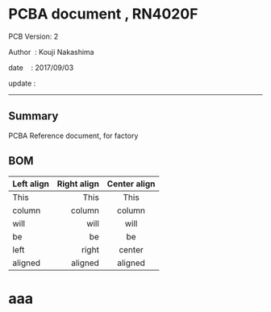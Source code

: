 ﻿# PCBA document , RN4020F
 PCB Version: 2

 Author  : Kouji Nakashima

 date    : 2017/09/03

 update : 
***

## Summary
PCBA Reference document, for factory


## BOM
| Left align | Right align | Center align |
|:-----------|------------:|:------------:|
| This       | This        | This         |
| column     | column      | column       |
| will       | will        | will         |
| be         | be          | be           |
| left       | right       | center       |
| aligned    | aligned     | aligned      |

# aaa


